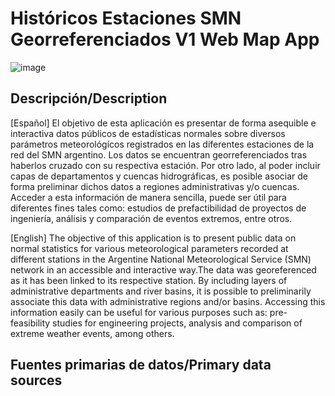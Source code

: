 # Históricos Estaciones SMN Georreferenciados V1 Web Map App

![image](https://github.com/user-attachments/assets/64e811a0-debf-462d-9fd3-12bb47bfeeab)

## Descripción/Description

[Español]
El objetivo de esta aplicación es presentar de forma asequible e interactiva datos públicos de estadísticas normales sobre diversos parámetros meteorológícos registrados en las diferentes estaciones de la red del SMN argentino. Los datos se encuentran georreferenciados tras haberlos cruzado con su respectiva estación. Por otro lado, al poder incluir capas de departamentos y cuencas hidrográficas, es posible asociar de forma preliminar dichos datos a regiones administrativas y/o cuencas. Acceder a esta información de manera sencilla, puede ser útil para diferentes fines tales como: estudios de prefactibilidad de proyectos de ingeniería, análisis y comparación de eventos extremos, entre otros. 

[English]
The objective of this application is to present public data on normal statistics for various meteorological parameters recorded at different stations in the Argentine National Meteorological Service (SMN) network in an accessible and interactive way.The data was georeferenced as it has been linked to its respective station.
By including layers of administrative departments and river basins, it is possible to preliminarily associate this data with administrative regions and/or basins.
Accessing this information easily can be useful for various purposes such as: pre-feasibility studies for engineering projects, analysis and comparison of extreme weather events, among others.

## Fuentes primarias de datos/Primary data sources

